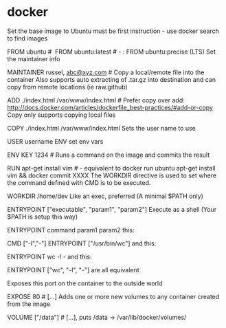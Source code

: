 # docker
Set the base image to Ubuntu must be first instruction - use docker search to find images

FROM ubuntu # <image>
FROM ubuntu:latest # - <image>:<tag>
FROM ubuntu:precise (LTS)
Set the maintainer info

MAINTAINER russel, abc@xyz.com # <name>
Copy a local/remote file into the container Also supports auto extracting of .tar.gz into destination and can copy from remote locations (ie raw.github)

ADD ./index.html /var/www/index.html # <src> <dest>
Prefer copy over add: http://docs.docker.com/articles/dockerfile_best-practices/#add-or-copy Copy only supports copying local files

COPY ./index.html /var/www/index.html
Sets the user name to use

USER username
ENV set env vars

ENV KEY 1234 # <key> <value>
Runs a command on the image and commits the result

RUN apt-get install vim # <command> - equivalent to docker run ubuntu apt-get install vim && docker commit XXXX
The WORKDIR directive is used to set where the command defined with CMD is to be executed.

WORKDIR /home/dev
Like an exec, preferred (A minimal $PATH only)

ENTRYPOINT ["executable", "param1", "param2"] 
Execute as a shell (Your $PATH is setup this way)

ENTRYPOINT command param1 param2 
this:

CMD ["-l","-"]
ENTRYPOINT ["/usr/bin/wc"]
and this:

ENTRYPOINT wc -l -
and this:

ENTRYPOINT ["wc", "-l", "-"]
are all equivalent

Exposes this port on the container to the outside world

EXPOSE 80 # <port> [<port>...]
Adds one or more new volumes to any container created from the image

VOLUME ["/data"] # [<volumes>...], puts /data -> /var/lib/docker/volumes/
